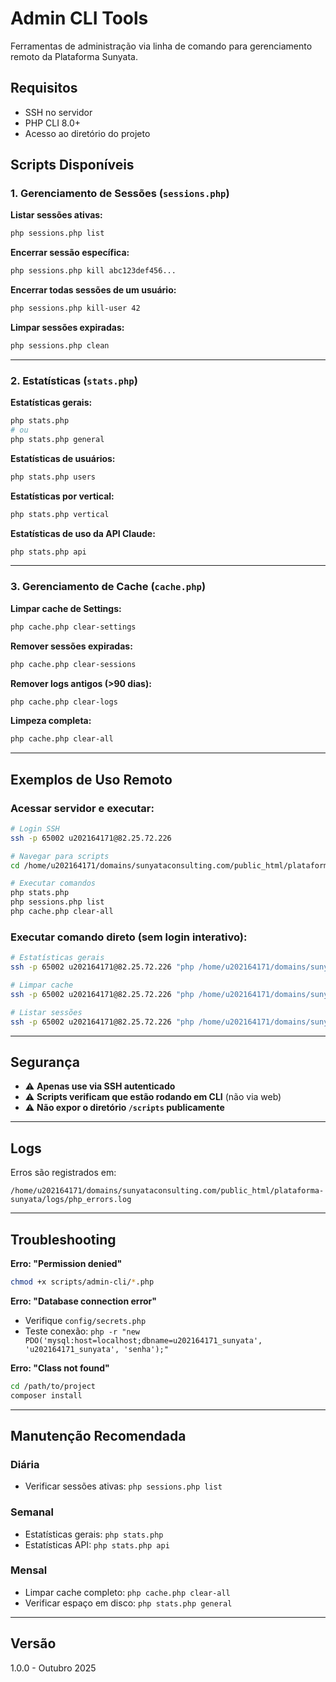 # Admin CLI Tools

Ferramentas de administração via linha de comando para gerenciamento remoto da Plataforma Sunyata.

## Requisitos

- SSH no servidor
- PHP CLI 8.0+
- Acesso ao diretório do projeto

## Scripts Disponíveis

### 1. Gerenciamento de Sessões (`sessions.php`)

**Listar sessões ativas:**
```bash
php sessions.php list
```

**Encerrar sessão específica:**
```bash
php sessions.php kill abc123def456...
```

**Encerrar todas sessões de um usuário:**
```bash
php sessions.php kill-user 42
```

**Limpar sessões expiradas:**
```bash
php sessions.php clean
```

---

### 2. Estatísticas (`stats.php`)

**Estatísticas gerais:**
```bash
php stats.php
# ou
php stats.php general
```

**Estatísticas de usuários:**
```bash
php stats.php users
```

**Estatísticas por vertical:**
```bash
php stats.php vertical
```

**Estatísticas de uso da API Claude:**
```bash
php stats.php api
```

---

### 3. Gerenciamento de Cache (`cache.php`)

**Limpar cache de Settings:**
```bash
php cache.php clear-settings
```

**Remover sessões expiradas:**
```bash
php cache.php clear-sessions
```

**Remover logs antigos (>90 dias):**
```bash
php cache.php clear-logs
```

**Limpeza completa:**
```bash
php cache.php clear-all
```

---

## Exemplos de Uso Remoto

### Acessar servidor e executar:

```bash
# Login SSH
ssh -p 65002 u202164171@82.25.72.226

# Navegar para scripts
cd /home/u202164171/domains/sunyataconsulting.com/public_html/plataforma-sunyata/scripts/admin-cli

# Executar comandos
php stats.php
php sessions.php list
php cache.php clear-all
```

### Executar comando direto (sem login interativo):

```bash
# Estatísticas gerais
ssh -p 65002 u202164171@82.25.72.226 "php /home/u202164171/domains/sunyataconsulting.com/public_html/plataforma-sunyata/scripts/admin-cli/stats.php"

# Limpar cache
ssh -p 65002 u202164171@82.25.72.226 "php /home/u202164171/domains/sunyataconsulting.com/public_html/plataforma-sunyata/scripts/admin-cli/cache.php clear-all"

# Listar sessões
ssh -p 65002 u202164171@82.25.72.226 "php /home/u202164171/domains/sunyataconsulting.com/public_html/plataforma-sunyata/scripts/admin-cli/sessions.php list"
```

---

## Segurança

- ⚠️ **Apenas use via SSH autenticado**
- ⚠️ **Scripts verificam que estão rodando em CLI** (não via web)
- ⚠️ **Não expor o diretório `/scripts` publicamente**

---

## Logs

Erros são registrados em:
```
/home/u202164171/domains/sunyataconsulting.com/public_html/plataforma-sunyata/logs/php_errors.log
```

---

## Troubleshooting

**Erro: "Permission denied"**
```bash
chmod +x scripts/admin-cli/*.php
```

**Erro: "Database connection error"**
- Verifique `config/secrets.php`
- Teste conexão: `php -r "new PDO('mysql:host=localhost;dbname=u202164171_sunyata', 'u202164171_sunyata', 'senha');"`

**Erro: "Class not found"**
```bash
cd /path/to/project
composer install
```

---

## Manutenção Recomendada

### Diária
- Verificar sessões ativas: `php sessions.php list`

### Semanal
- Estatísticas gerais: `php stats.php`
- Estatísticas API: `php stats.php api`

### Mensal
- Limpar cache completo: `php cache.php clear-all`
- Verificar espaço em disco: `php stats.php general`

---

## Versão

1.0.0 - Outubro 2025
